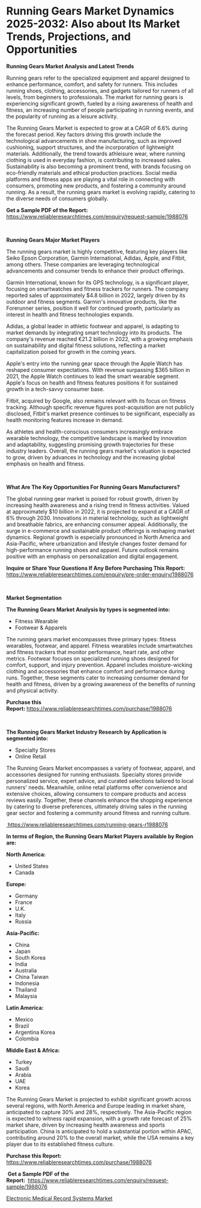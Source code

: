 <p><h1>Running Gears Market Dynamics 2025-2032: Also about Its Market Trends, Projections, and Opportunities</h1></p><p><strong>Running Gears Market Analysis and Latest Trends</strong></p>
<p><p>Running gears refer to the specialized equipment and apparel designed to enhance performance, comfort, and safety for runners. This includes running shoes, clothing, accessories, and gadgets tailored for runners of all levels, from beginners to professionals. The market for running gears is experiencing significant growth, fueled by a rising awareness of health and fitness, an increasing number of people participating in running events, and the popularity of running as a leisure activity.</p><p>The Running Gears Market is expected to grow at a CAGR of 6.6% during the forecast period. Key factors driving this growth include the technological advancements in shoe manufacturing, such as improved cushioning, support structures, and the incorporation of lightweight materials. Additionally, the trend towards athleisure wear, where running clothing is used in everyday fashion, is contributing to increased sales. Sustainability is also becoming a prominent trend, with brands focusing on eco-friendly materials and ethical production practices. Social media platforms and fitness apps are playing a vital role in connecting with consumers, promoting new products, and fostering a community around running. As a result, the running gears market is evolving rapidly, catering to the diverse needs of consumers globally.</p></p>
<p><strong>Get a Sample PDF of the Report:&nbsp;</strong> <a href="https://www.reliableresearchtimes.com/enquiry/request-sample/1988076?utm_campaign=2175&utm_medium=2&utm_source=Github&utm_content=ia&utm_term=11022025&utm_id=running-gears">https://www.reliableresearchtimes.com/enquiry/request-sample/1988076</a></p>
<p>&nbsp;</p>
<p><strong>Running Gears Major Market Players</strong></p>
<p><p>The running gears market is highly competitive, featuring key players like Seiko Epson Corporation, Garmin International, Adidas, Apple, and Fitbit, among others. These companies are leveraging technological advancements and consumer trends to enhance their product offerings.</p><p>Garmin International, known for its GPS technology, is a significant player, focusing on smartwatches and fitness trackers for runners. The company reported sales of approximately $4.8 billion in 2022, largely driven by its outdoor and fitness segments. Garmin's innovative products, like the Forerunner series, position it well for continued growth, particularly as interest in health and fitness technologies expands.</p><p>Adidas, a global leader in athletic footwear and apparel, is adapting to market demands by integrating smart technology into its products. The company's revenue reached €21.2 billion in 2022, with a growing emphasis on sustainability and digital fitness solutions, reflecting a market capitalization poised for growth in the coming years.</p><p>Apple's entry into the running gear space through the Apple Watch has reshaped consumer expectations. With revenue surpassing $365 billion in 2021, the Apple Watch continues to lead the smart wearable segment. Apple's focus on health and fitness features positions it for sustained growth in a tech-savvy consumer base.</p><p>Fitbit, acquired by Google, also remains relevant with its focus on fitness tracking. Although specific revenue figures post-acquisition are not publicly disclosed, Fitbit's market presence continues to be significant, especially as health monitoring features increase in demand.</p><p>As athletes and health-conscious consumers increasingly embrace wearable technology, the competitive landscape is marked by innovation and adaptability, suggesting promising growth trajectories for these industry leaders. Overall, the running gears market's valuation is expected to grow, driven by advances in technology and the increasing global emphasis on health and fitness.</p></p>
<p>&nbsp;</p>
<p><strong>What Are The Key Opportunities For Running Gears Manufacturers?</strong></p>
<p><p>The global running gear market is poised for robust growth, driven by increasing health awareness and a rising trend in fitness activities. Valued at approximately $10 billion in 2022, it is projected to expand at a CAGR of 6% through 2030. Innovations in material technology, such as lightweight and breathable fabrics, are enhancing consumer appeal. Additionally, the surge in e-commerce and sustainable product offerings is reshaping market dynamics. Regional growth is especially pronounced in North America and Asia-Pacific, where urbanization and lifestyle changes foster demand for high-performance running shoes and apparel. Future outlook remains positive with an emphasis on personalization and digital engagement.</p></p>
<p><strong>Inquire or Share Your Questions If Any Before Purchasing This Report:</strong> <a href="https://www.reliableresearchtimes.com/enquiry/pre-order-enquiry/1988076?utm_campaign=2175&utm_medium=2&utm_source=Github&utm_content=ia&utm_term=11022025&utm_id=running-gears">https://www.reliableresearchtimes.com/enquiry/pre-order-enquiry/1988076</a></p>
<p>&nbsp;</p>
<p><strong>Market Segmentation</strong></p>
<p><strong>The Running Gears Market Analysis by types is segmented into:</strong></p>
<p><ul><li>Fitness Wearable</li><li>Footwear & Apparels</li></ul></p>
<p><p>The running gears market encompasses three primary types: fitness wearables, footwear, and apparel. Fitness wearables include smartwatches and fitness trackers that monitor performance, heart rate, and other metrics. Footwear focuses on specialized running shoes designed for comfort, support, and injury prevention. Apparel includes moisture-wicking clothing and accessories that enhance comfort and performance during runs. Together, these segments cater to increasing consumer demand for health and fitness, driven by a growing awareness of the benefits of running and physical activity.</p></p>
<p><strong>Purchase this Report:&nbsp;</strong><a href="https://www.reliableresearchtimes.com/purchase/1988076?utm_campaign=2175&utm_medium=2&utm_source=Github&utm_content=ia&utm_term=11022025&utm_id=running-gears">https://www.reliableresearchtimes.com/purchase/1988076</a></p>
<p>&nbsp;</p>
<p><strong>The Running Gears Market Industry Research by Application is segmented into:</strong></p>
<p><ul><li>Specialty Stores</li><li>Online Retail</li></ul></p>
<p><p>The Running Gears Market encompasses a variety of footwear, apparel, and accessories designed for running enthusiasts. Specialty stores provide personalized service, expert advice, and curated selections tailored to local runners' needs. Meanwhile, online retail platforms offer convenience and extensive choices, allowing consumers to compare products and access reviews easily. Together, these channels enhance the shopping experience by catering to diverse preferences, ultimately driving sales in the running gear sector and fostering a community around fitness and running culture.</p></p>
<p><a href="https://www.reliableresearchtimes.com/running-gears-r1988076?utm_campaign=2175&utm_medium=2&utm_source=Github&utm_content=ia&utm_term=11022025&utm_id=running-gears">&nbsp;https://www.reliableresearchtimes.com/running-gears-r1988076</a></p>
<p><strong>In terms of Region, the Running Gears Market Players available by Region are:</strong></p>
<p>
    <p> <strong> North America: </strong>
        <ul>
            <li>United States</li>
            <li>Canada</li>
        </ul>
        </p> 
    <p> <strong> Europe: </strong>
        <ul>
            <li>Germany</li>
            <li>France</li>
            <li>U.K.</li>
            <li>Italy</li>
            <li>Russia</li>
        </ul>
        </p> 
    <p> <strong> Asia-Pacific: </strong>
        <ul>
            <li>China</li>
            <li>Japan</li>
            <li>South Korea</li>
            <li>India</li>
            <li>Australia</li>
            <li>China Taiwan</li>
            <li>Indonesia</li>
            <li>Thailand</li>
            <li>Malaysia</li>
        </ul>
        </p> 
    <p> <strong> Latin America: </strong>
        <ul>
            <li>Mexico</li>
            <li>Brazil</li>
            <li>Argentina Korea</li>
            <li>Colombia</li>
        </ul>
        </p> 
    <p> <strong> Middle East & Africa: </strong>
        <ul>
            <li>Turkey</li>
            <li>Saudi</li>
            <li>Arabia</li>
            <li>UAE</li>
            <li>Korea</li>
        </ul>
    </p>
    </p>
<p><p>The Running Gears Market is projected to exhibit significant growth across several regions, with North America and Europe leading in market share, anticipated to capture 30% and 28%, respectively. The Asia-Pacific region is expected to witness rapid expansion, with a growth rate forecast of 25% market share, driven by increasing health awareness and sports participation. China is anticipated to hold a substantial portion within APAC, contributing around 20% to the overall market, while the USA remains a key player due to its established fitness culture.</p></p>
<p><strong>Purchase this Report: </strong><a href="https://www.reliableresearchtimes.com/purchase/1988076?utm_campaign=2175&utm_medium=2&utm_source=Github&utm_content=ia&utm_term=11022025&utm_id=running-gears">https://www.reliableresearchtimes.com/purchase/1988076</a></p>
<p>&nbsp;<strong>Get a Sample PDF of the Report:&nbsp;&nbsp;</strong><a href="https://www.reliableresearchtimes.com/enquiry/request-sample/1988076?utm_campaign=2175&utm_medium=2&utm_source=Github&utm_content=ia&utm_term=11022025&utm_id=running-gears">https://www.reliableresearchtimes.com/enquiry/request-sample/1988076</a></p>
<p><strong></strong></p>
<p><p><a href="https://github.com/jerhoskinson197676/Market-Research-Report-List-1/blob/main/electronic-medical-record-systems-market.md?utm_campaign=2175&utm_medium=2&utm_source=Github&utm_content=ia&utm_term=11022025&utm_id=running-gears">Electronic Medical Record Systems Market</a></p></p>